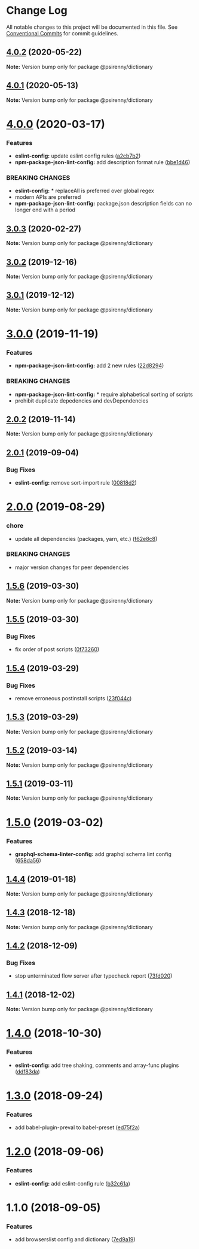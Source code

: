 # Change Log

All notable changes to this project will be documented in this file.
See [Conventional Commits](https://conventionalcommits.org) for commit guidelines.

## [4.0.2](http://github.com/psirenny/monorepo/tree/master/packages/dictionary/compare/@psirenny/dictionary@4.0.0...@psirenny/dictionary@4.0.2) (2020-05-22)

**Note:** Version bump only for package @psirenny/dictionary





## [4.0.1](http://github.com/psirenny/monorepo/tree/master/packages/dictionary/compare/@psirenny/dictionary@4.0.0...@psirenny/dictionary@4.0.1) (2020-05-13)

**Note:** Version bump only for package @psirenny/dictionary





# [4.0.0](http://github.com/psirenny/monorepo/tree/master/packages/dictionary/compare/@psirenny/dictionary@3.0.3...@psirenny/dictionary@4.0.0) (2020-03-17)


### Features

* **eslint-config:** update eslint config rules ([a2cb7b2](http://github.com/psirenny/monorepo/tree/master/packages/dictionary/commit/a2cb7b2199a9eadbf5f6040d7e1235480f115780))
* **npm-package-json-lint-config:** add description format rule ([bbe1d46](http://github.com/psirenny/monorepo/tree/master/packages/dictionary/commit/bbe1d46e1cf0af33ce263bb422b1ae3cdea7227b))


### BREAKING CHANGES

* **eslint-config:** * replaceAll is preferred over global regex
* modern APIs are preferred
* **npm-package-json-lint-config:** package.json description fields can no longer end with a period





## [3.0.3](http://github.com/psirenny/monorepo/tree/master/packages/dictionary/compare/@psirenny/dictionary@3.0.2...@psirenny/dictionary@3.0.3) (2020-02-27)

**Note:** Version bump only for package @psirenny/dictionary





## [3.0.2](http://github.com/psirenny/monorepo/tree/master/packages/dictionary/compare/@psirenny/dictionary@3.0.1...@psirenny/dictionary@3.0.2) (2019-12-16)

**Note:** Version bump only for package @psirenny/dictionary





## [3.0.1](http://github.com/psirenny/monorepo/tree/master/packages/dictionary/compare/@psirenny/dictionary@3.0.0...@psirenny/dictionary@3.0.1) (2019-12-12)

**Note:** Version bump only for package @psirenny/dictionary





# [3.0.0](http://github.com/psirenny/monorepo/tree/master/packages/dictionary/compare/@psirenny/dictionary@2.0.2...@psirenny/dictionary@3.0.0) (2019-11-19)


### Features

* **npm-package-json-lint-config:** add 2 new rules ([22d8294](http://github.com/psirenny/monorepo/tree/master/packages/dictionary/commit/22d82944175374b223c9b531d0e612c66755c8fe))


### BREAKING CHANGES

* **npm-package-json-lint-config:** * require alphabetical sorting of scripts
* prohibit duplicate depedencies and devDependencies





## [2.0.2](http://github.com/psirenny/monorepo/tree/master/packages/dictionary/compare/@psirenny/dictionary@2.0.1...@psirenny/dictionary@2.0.2) (2019-11-14)

**Note:** Version bump only for package @psirenny/dictionary





## [2.0.1](http://github.com/psirenny/monorepo/tree/master/packages/dictionary/compare/@psirenny/dictionary@2.0.0...@psirenny/dictionary@2.0.1) (2019-09-04)


### Bug Fixes

* **eslint-config:** remove sort-import rule ([00818d2](http://github.com/psirenny/monorepo/tree/master/packages/dictionary/commit/00818d2))





# [2.0.0](http://github.com/psirenny/monorepo/tree/master/packages/dictionary/compare/@psirenny/dictionary@1.6.1...@psirenny/dictionary@2.0.0) (2019-08-29)


### chore

* update all dependencies (packages, yarn, etc.) ([f62e8c8](http://github.com/psirenny/monorepo/tree/master/packages/dictionary/commit/f62e8c8))


### BREAKING CHANGES

* major version changes for peer dependencies





## [1.5.6](https://github.com/psirenny/monorepo/tree/master/packages/dictionary/compare/@psirenny/dictionary@1.5.5...@psirenny/dictionary@1.5.6) (2019-03-30)

**Note:** Version bump only for package @psirenny/dictionary





## [1.5.5](https://github.com/psirenny/monorepo/tree/master/packages/dictionary/compare/@psirenny/dictionary@1.5.4...@psirenny/dictionary@1.5.5) (2019-03-30)


### Bug Fixes

* fix order of post scripts ([0f73260](https://github.com/psirenny/monorepo/tree/master/packages/dictionary/commit/0f73260))





## [1.5.4](https://github.com/psirenny/monorepo/tree/master/packages/dictionary/compare/@psirenny/dictionary@1.5.3...@psirenny/dictionary@1.5.4) (2019-03-29)


### Bug Fixes

* remove erroneous postinstall scripts ([23f044c](https://github.com/psirenny/monorepo/tree/master/packages/dictionary/commit/23f044c))





## [1.5.3](https://github.com/psirenny/monorepo/tree/master/packages/dictionary/compare/@psirenny/dictionary@1.5.2...@psirenny/dictionary@1.5.3) (2019-03-29)

**Note:** Version bump only for package @psirenny/dictionary





## [1.5.2](https://github.com/psirenny/monorepo/tree/master/packages/dictionary/compare/@psirenny/dictionary@1.5.1...@psirenny/dictionary@1.5.2) (2019-03-14)

**Note:** Version bump only for package @psirenny/dictionary





## [1.5.1](https://github.com/psirenny/monorepo/tree/master/packages/dictionary/compare/@psirenny/dictionary@1.5.0...@psirenny/dictionary@1.5.1) (2019-03-11)

**Note:** Version bump only for package @psirenny/dictionary





# [1.5.0](https://github.com/psirenny/monorepo/tree/master/packages/dictionary/compare/@psirenny/dictionary@1.4.4...@psirenny/dictionary@1.5.0) (2019-03-02)


### Features

* **graphql-schema-linter-config:** add graphql schema lint config ([658da56](https://github.com/psirenny/monorepo/tree/master/packages/dictionary/commit/658da56))





## [1.4.4](https://github.com/psirenny/monorepo/tree/master/packages/dictionary/compare/@psirenny/dictionary@1.4.3...@psirenny/dictionary@1.4.4) (2019-01-18)

**Note:** Version bump only for package @psirenny/dictionary





## [1.4.3](https://github.com/psirenny/monorepo/tree/master/packages/dictionary/compare/@psirenny/dictionary@1.4.2...@psirenny/dictionary@1.4.3) (2018-12-18)

**Note:** Version bump only for package @psirenny/dictionary





## [1.4.2](https://github.com/psirenny/monorepo/tree/master/packages/dictionary/compare/@psirenny/dictionary@1.4.1...@psirenny/dictionary@1.4.2) (2018-12-09)


### Bug Fixes

* stop unterminated flow server after typecheck report ([73fd020](https://github.com/psirenny/monorepo/tree/master/packages/dictionary/commit/73fd020))





## [1.4.1](https://github.com/psirenny/monorepo/tree/master/packages/dictionary/compare/@psirenny/dictionary@1.4.0...@psirenny/dictionary@1.4.1) (2018-12-02)

**Note:** Version bump only for package @psirenny/dictionary





# [1.4.0](https://github.com/psirenny/monorepo/tree/master/packages/dictionary/compare/@psirenny/dictionary@1.3.0...@psirenny/dictionary@1.4.0) (2018-10-30)


### Features

* **eslint-config:** add tree shaking, comments and array-func plugins ([ddf83da](https://github.com/psirenny/monorepo/tree/master/packages/dictionary/commit/ddf83da))





<a name="1.3.0"></a>
# [1.3.0](https://github.com/psirenny/monorepo/tree/master/packages/dictionary/compare/@psirenny/dictionary@1.2.0...@psirenny/dictionary@1.3.0) (2018-09-24)


### Features

* add babel-plugin-preval to babel-preset ([ed75f2a](https://github.com/psirenny/monorepo/tree/master/packages/dictionary/commit/ed75f2a))





<a name="1.2.0"></a>
# [1.2.0](https://github.com/psirenny/monorepo/tree/master/packages/dictionary/compare/@psirenny/dictionary@1.1.0...@psirenny/dictionary@1.2.0) (2018-09-06)


### Features

* **eslint-config:** add eslint-config rule ([b32c61a](https://github.com/psirenny/monorepo/tree/master/packages/dictionary/commit/b32c61a))





<a name="1.1.0"></a>
# 1.1.0 (2018-09-05)


### Features

* add browserslist config and dictionary ([7ed9a19](https://github.com/psirenny/monorepo/tree/master/packages/dictionary/commit/7ed9a19))
